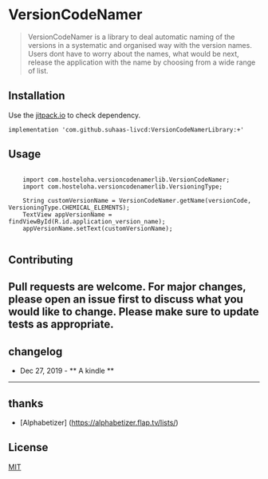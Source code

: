# VersionCodeNamer

>VersionCodeNamer is a library to deal automatic naming of the versions in a systematic and organised way with the version names.
Users dont have to worry about the names, what would be next, release the application with the name by choosing
from a wide range of list.

## Installation

Use the [jitpack.io](https://jitpack.io/#suhaas-livcd/VersionCodeNamerLibrary) to check dependency.

```
implementation 'com.github.suhaas-livcd:VersionCodeNamerLibrary:+'
```

## Usage

```

    import com.hosteloha.versioncodenamerlib.VersionCodeNamer;
    import com.hosteloha.versioncodenamerlib.VersioningType;

    String customVersionName = VersionCodeNamer.getName(versionCode, VersioningType.CHEMICAL_ELEMENTS);
    TextView appVersionName = findViewById(R.id.application_version_name);
    appVersionName.setText(customVersionName);


```

## Contributing
Pull requests are welcome. For major changes, please open an issue first to discuss what you would like to change.
Please make sure to update tests as appropriate.
----

## changelog
* Dec 27, 2019 - ** A kindle **

----
## thanks
* [Alphabetizer] (https://alphabetizer.flap.tv/lists/)


## License
[MIT](https://choosealicense.com/licenses/mit/)